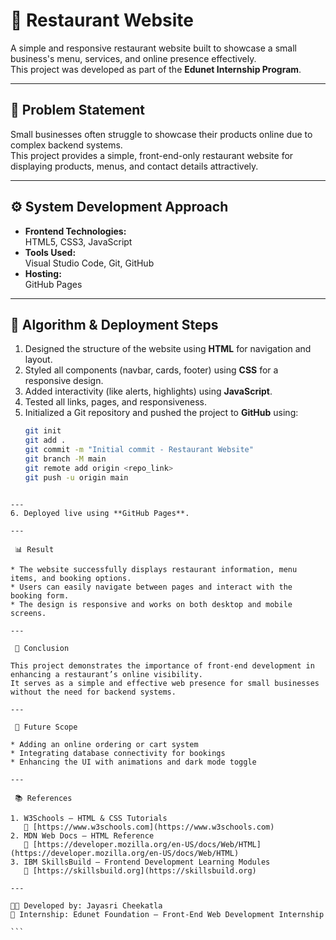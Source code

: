 # 🍴 Restaurant Website

A simple and responsive restaurant website built to showcase a small business's menu, services, and online presence effectively.  
This project was developed as part of the **Edunet Internship Program**.

---

## 🧩 Problem Statement

Small businesses often struggle to showcase their products online due to complex backend systems.  
This project provides a simple, front-end-only restaurant website for displaying products, menus, and contact details attractively.

---

## ⚙️ System Development Approach

- **Frontend Technologies:**  
  HTML5, CSS3, JavaScript  
- **Tools Used:**  
  Visual Studio Code, Git, GitHub  
- **Hosting:**  
  GitHub Pages  

---

## 🧠 Algorithm & Deployment Steps

1. Designed the structure of the website using **HTML** for navigation and layout.  
2. Styled all components (navbar, cards, footer) using **CSS** for a responsive design.  
3. Added interactivity (like alerts, highlights) using **JavaScript**.  
4. Tested all links, pages, and responsiveness.  
5. Initialized a Git repository and pushed the project to **GitHub** using:
   ```bash
   git init
   git add .
   git commit -m "Initial commit - Restaurant Website"
   git branch -M main
   git remote add origin <repo_link>
   git push -u origin main
````

---
6. Deployed live using **GitHub Pages**.

---

 📊 Result

* The website successfully displays restaurant information, menu items, and booking options.
* Users can easily navigate between pages and interact with the booking form.
* The design is responsive and works on both desktop and mobile screens.

---

 🧾 Conclusion

This project demonstrates the importance of front-end development in enhancing a restaurant’s online visibility.
It serves as a simple and effective web presence for small businesses without the need for backend systems.

---

 🚀 Future Scope

* Adding an online ordering or cart system
* Integrating database connectivity for bookings
* Enhancing the UI with animations and dark mode toggle

---

 📚 References

1. W3Schools — HTML & CSS Tutorials
   🔗 [https://www.w3schools.com](https://www.w3schools.com)
2. MDN Web Docs — HTML Reference
   🔗 [https://developer.mozilla.org/en-US/docs/Web/HTML](https://developer.mozilla.org/en-US/docs/Web/HTML)
3. IBM SkillsBuild — Frontend Development Learning Modules
   🔗 [https://skillsbuild.org](https://skillsbuild.org)

---

👩‍💻 Developed by: Jayasri Cheekatla
📅 Internship: Edunet Foundation — Front-End Web Development Internship

```

